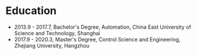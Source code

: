 # Education
* 2013.9 - 2017.7, Bachelor's Degree, Automation, China East University of Science and Technology, Shanghai
* 2017.9 - 2020.3, Master's Degree, Control Science and Engineering, Zhejiang University, Hangzhou
